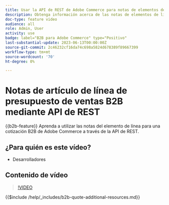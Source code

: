 ```yaml
---
title: Usar la API de REST de Adobe Commerce para notas de elementos de línea
description: Obtenga información acerca de las notas de elementos de línea de una cotización B2B en Adobe Commerce mediante la API de REST
doc-type: feature video
audience: all
role: Admin, User
activity: use
badge: label="B2B para Adobe Commerce" type="Positivo"
last-substantial-update: 2023-06-13T00:00:00Z
source-git-commit: 2c46232cf16da74c698a5824d678389f89667399
workflow-type: tm+mt
source-wordcount: '70'
ht-degree: 0%

---
```


# Notas de artículo de línea de presupuesto de ventas B2B mediante API de REST

{{b2b-feature}}
Aprenda a utilizar las notas del elemento de línea para una cotización B2B de Adobe Commerce a través de la API de REST.

## ¿Para quién es este vídeo?

- Desarrolladores

## Contenido de vídeo

>[!VIDEO](https://video.tv.adobe.com/v/3420418?learn=on)

{{$include /help/_includes/b2b-quote-additional-resources.md}}
